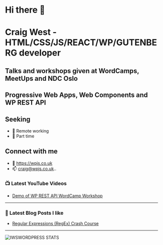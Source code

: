 # Hi there 👋

# Craig West - HTML/CSS/JS/REACT/WP/GUTENBERG developer
## Talks and workshops given at WordCamps, MeetUps and NDC Oslo
## Progressive Web Apps, Web Components and WP REST API

## Seeking

- 🔭 Remote working
- 🌱 Part time
## Connect with me
- 👯 https://wpjs.co.uk
- 📫 craig@wpjs.co.uk..

### 📺 Latest YouTube Videos
<!-- YOUTUBE:START -->
- [Demo of WP REST API WordCamp Workshop](https://www.youtube.com/watch?v=eubhbcGH_W)

<!-- YOUTUBE:END -->

---

### 📕 Latest Blog Posts I like
<!-- BLOG-POST-LIST:START -->
- [Regular Expressions (RegEx) Crash Course](https://dev.to/codestackr/regular-expressions-regex-crash-course-248n)

<!-- BLOG-POST-LIST:END -->

---

<img align="left" alt="IWSWORDPRESS STATS" src="https://github-readme-stats.vercel.app/api?username=iwswordpress&show_icons=true&hide_border=true" />

[website]: https://wpjs.co.uk
[youtube]: https://www.youtube.com/channel/UCIx-k3n7hWs3u1MVqjB8EKg
